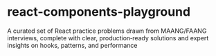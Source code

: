 # react-components-playground
A curated set of React practice problems drawn from MAANG/FAANG interviews, complete with clear, production‑ready solutions and expert insights on hooks, patterns, and performance
